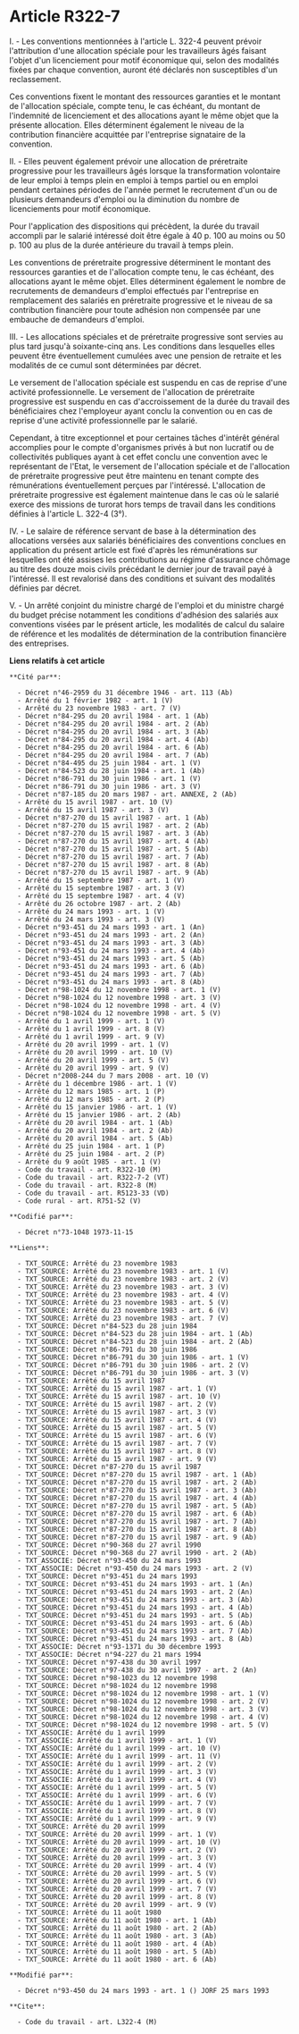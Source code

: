 # Article R322-7

I. - Les conventions mentionnées à l'article L. 322-4 peuvent prévoir l'attribution d'une allocation spéciale pour les
travailleurs âgés faisant l'objet d'un licenciement pour motif économique qui, selon des modalités fixées par chaque
convention, auront été déclarés non susceptibles d'un reclassement.

Ces conventions fixent le montant des ressources garanties et le montant de l'allocation spéciale, compte tenu, le cas
échéant, du montant de l'indemnité de licenciement et des allocations ayant le même objet que la présente allocation. Elles
déterminent également le niveau de la contribution financière acquittée par l'entreprise signataire de la convention.

II. - Elles peuvent également prévoir une allocation de préretraite progressive pour les travailleurs âgés lorsque la
transformation volontaire de leur emploi à temps plein en emploi à temps partiel ou en emploi pendant certaines périodes de
l'année permet le recrutement d'un ou de plusieurs demandeurs d'emploi ou la diminution du nombre de licenciements pour motif
économique.

Pour l'application des dispositions qui précèdent, la durée du travail accompli par le salarié intéressé doit être égale à 40
p. 100 au moins ou 50 p. 100 au plus de la durée antérieure du travail à temps plein.

Les conventions de préretraite progressive déterminent le montant des ressources garanties et de l'allocation compte tenu, le
cas échéant, des allocations ayant le même objet. Elles déterminent également le nombre de recrutements de demandeurs
d'emploi effectués par l'entreprise en remplacement des salariés en préretraite progressive et le niveau de sa contribution
financière pour toute adhésion non compensée par une embauche de demandeurs d'emploi.

III. - Les allocations spéciales et de préretraite progressive sont servies au plus tard jusqu'à soixante-cinq ans. Les
conditions dans lesquelles elles peuvent être éventuellement cumulées avec une pension de retraite et les modalités de ce
cumul sont déterminées par décret.

Le versement de l'allocation spéciale est suspendu en cas de reprise d'une activité professionnelle. Le versement de
l'allocation de préretraite progressive est suspendu en cas d'accroissement de la durée du travail des bénéficiaires chez
l'employeur ayant conclu la convention ou en cas de reprise d'une activité professionnelle par le salarié.

Cependant, à titre exceptionnel et pour certaines tâches d'intérêt général accomplies pour le compte d'organismes privés à
but non lucratif ou de collectivités publiques ayant à cet effet conclu une convention avec le représentant de l'Etat, le
versement de l'allocation spéciale et de l'allocation de préretraite progressive peut être maintenu en tenant compte des
rémunérations éventuellement perçues par l'intéressé. L'allocation de préretraite progressive est également maintenue dans le
cas où le salarié exerce des missions de turorat hors temps de travail dans les conditions définies à l'article L. 322-4
(3°).

IV. - Le salaire de référence servant de base à la détermination des allocations versées aux salariés bénéficiaires des
conventions conclues en application du présent article est fixé d'après les rémunérations sur lesquelles ont été assises les
contributions au régime d'assurance chômage au titre des douze mois civils précédant le dernier jour de travail payé à
l'intéressé. Il est revalorisé dans des conditions et suivant des modalités définies par décret.

V. - Un arrêté conjoint du ministre chargé de l'emploi et du ministre chargé du budget précise notamment les conditions
d'adhésion des salariés aux conventions visées par le présent article, les modalités de calcul du salaire de référence et les
modalités de détermination de la contribution financière des entreprises.

**Liens relatifs à cet article**

	**Cité par**:

	  - Décret n°46-2959 du 31 décembre 1946 - art. 113 (Ab)
	  - Arrêté du 1 février 1982 - art. 1 (V)
	  - Arrêté du 23 novembre 1983 - art. 7 (V)
	  - Décret n°84-295 du 20 avril 1984 - art. 1 (Ab)
	  - Décret n°84-295 du 20 avril 1984 - art. 2 (Ab)
	  - Décret n°84-295 du 20 avril 1984 - art. 3 (Ab)
	  - Décret n°84-295 du 20 avril 1984 - art. 4 (Ab)
	  - Décret n°84-295 du 20 avril 1984 - art. 6 (Ab)
	  - Décret n°84-295 du 20 avril 1984 - art. 7 (Ab)
	  - Décret n°84-495 du 25 juin 1984 - art. 1 (V)
	  - Décret n°84-523 du 28 juin 1984 - art. 1 (Ab)
	  - Décret n°86-791 du 30 juin 1986 - art. 1 (V)
	  - Décret n°86-791 du 30 juin 1986 - art. 3 (V)
	  - Décret n°87-185 du 20 mars 1987 - art. ANNEXE, 2 (Ab)
	  - Arrêté du 15 avril 1987 - art. 10 (V)
	  - Arrêté du 15 avril 1987 - art. 3 (V)
	  - Décret n°87-270 du 15 avril 1987 - art. 1 (Ab)
	  - Décret n°87-270 du 15 avril 1987 - art. 2 (Ab)
	  - Décret n°87-270 du 15 avril 1987 - art. 3 (Ab)
	  - Décret n°87-270 du 15 avril 1987 - art. 4 (Ab)
	  - Décret n°87-270 du 15 avril 1987 - art. 5 (Ab)
	  - Décret n°87-270 du 15 avril 1987 - art. 7 (Ab)
	  - Décret n°87-270 du 15 avril 1987 - art. 8 (Ab)
	  - Décret n°87-270 du 15 avril 1987 - art. 9 (Ab)
	  - Arrêté du 15 septembre 1987 - art. 1 (V)
	  - Arrêté du 15 septembre 1987 - art. 3 (V)
	  - Arrêté du 15 septembre 1987 - art. 4 (V)
	  - Arrêté du 26 octobre 1987 - art. 2 (Ab)
	  - Arrêté du 24 mars 1993 - art. 1 (V)
	  - Arrêté du 24 mars 1993 - art. 3 (V)
	  - Décret n°93-451 du 24 mars 1993 - art. 1 (An)
	  - Décret n°93-451 du 24 mars 1993 - art. 2 (An)
	  - Décret n°93-451 du 24 mars 1993 - art. 3 (Ab)
	  - Décret n°93-451 du 24 mars 1993 - art. 4 (Ab)
	  - Décret n°93-451 du 24 mars 1993 - art. 5 (Ab)
	  - Décret n°93-451 du 24 mars 1993 - art. 6 (Ab)
	  - Décret n°93-451 du 24 mars 1993 - art. 7 (Ab)
	  - Décret n°93-451 du 24 mars 1993 - art. 8 (Ab)
	  - Décret n°98-1024 du 12 novembre 1998 - art. 1 (V)
	  - Décret n°98-1024 du 12 novembre 1998 - art. 3 (V)
	  - Décret n°98-1024 du 12 novembre 1998 - art. 4 (V)
	  - Décret n°98-1024 du 12 novembre 1998 - art. 5 (V)
	  - Arrêté du 1 avril 1999 - art. 1 (V)
	  - Arrêté du 1 avril 1999 - art. 8 (V)
	  - Arrêté du 1 avril 1999 - art. 9 (V)
	  - Arrêté du 20 avril 1999 - art. 1 (V)
	  - Arrêté du 20 avril 1999 - art. 10 (V)
	  - Arrêté du 20 avril 1999 - art. 5 (V)
	  - Arrêté du 20 avril 1999 - art. 9 (V)
	  - Décret n°2008-244 du 7 mars 2008 - art. 10 (V)
	  - Arrêté du 1 décembre 1986 - art. 1 (V)
	  - Arrêté du 12 mars 1985 - art. 1 (P)
	  - Arrêté du 12 mars 1985 - art. 2 (P)
	  - Arrêté du 15 janvier 1986 - art. 1 (V)
	  - Arrêté du 15 janvier 1986 - art. 2 (Ab)
	  - Arrêté du 20 avril 1984 - art. 1 (Ab)
	  - Arrêté du 20 avril 1984 - art. 2 (Ab)
	  - Arrêté du 20 avril 1984 - art. 5 (Ab)
	  - Arrêté du 25 juin 1984 - art. 1 (P)
	  - Arrêté du 25 juin 1984 - art. 2 (P)
	  - Arrêté du 9 août 1985 - art. 1 (V)
	  - Code du travail - art. R322-10 (M)
	  - Code du travail - art. R322-7-2 (VT)
	  - Code du travail - art. R322-8 (M)
	  - Code du travail - art. R5123-33 (VD)
	  - Code rural - art. R751-52 (V)

	**Codifié par**:

	  - Décret n°73-1048 1973-11-15

	**Liens**:

	  - TXT_SOURCE: Arrêté du 23 novembre 1983
	  - TXT_SOURCE: Arrêté du 23 novembre 1983 - art. 1 (V)
	  - TXT_SOURCE: Arrêté du 23 novembre 1983 - art. 2 (V)
	  - TXT_SOURCE: Arrêté du 23 novembre 1983 - art. 3 (V)
	  - TXT_SOURCE: Arrêté du 23 novembre 1983 - art. 4 (V)
	  - TXT_SOURCE: Arrêté du 23 novembre 1983 - art. 5 (V)
	  - TXT_SOURCE: Arrêté du 23 novembre 1983 - art. 6 (V)
	  - TXT_SOURCE: Arrêté du 23 novembre 1983 - art. 7 (V)
	  - TXT_SOURCE: Décret n°84-523 du 28 juin 1984
	  - TXT_SOURCE: Décret n°84-523 du 28 juin 1984 - art. 1 (Ab)
	  - TXT_SOURCE: Décret n°84-523 du 28 juin 1984 - art. 2 (Ab)
	  - TXT_SOURCE: Décret n°86-791 du 30 juin 1986
	  - TXT_SOURCE: Décret n°86-791 du 30 juin 1986 - art. 1 (V)
	  - TXT_SOURCE: Décret n°86-791 du 30 juin 1986 - art. 2 (V)
	  - TXT_SOURCE: Décret n°86-791 du 30 juin 1986 - art. 3 (V)
	  - TXT_SOURCE: Arrêté du 15 avril 1987
	  - TXT_SOURCE: Arrêté du 15 avril 1987 - art. 1 (V)
	  - TXT_SOURCE: Arrêté du 15 avril 1987 - art. 10 (V)
	  - TXT_SOURCE: Arrêté du 15 avril 1987 - art. 2 (V)
	  - TXT_SOURCE: Arrêté du 15 avril 1987 - art. 3 (V)
	  - TXT_SOURCE: Arrêté du 15 avril 1987 - art. 4 (V)
	  - TXT_SOURCE: Arrêté du 15 avril 1987 - art. 5 (V)
	  - TXT_SOURCE: Arrêté du 15 avril 1987 - art. 6 (V)
	  - TXT_SOURCE: Arrêté du 15 avril 1987 - art. 7 (V)
	  - TXT_SOURCE: Arrêté du 15 avril 1987 - art. 8 (V)
	  - TXT_SOURCE: Arrêté du 15 avril 1987 - art. 9 (V)
	  - TXT_SOURCE: Décret n°87-270 du 15 avril 1987
	  - TXT_SOURCE: Décret n°87-270 du 15 avril 1987 - art. 1 (Ab)
	  - TXT_SOURCE: Décret n°87-270 du 15 avril 1987 - art. 2 (Ab)
	  - TXT_SOURCE: Décret n°87-270 du 15 avril 1987 - art. 3 (Ab)
	  - TXT_SOURCE: Décret n°87-270 du 15 avril 1987 - art. 4 (Ab)
	  - TXT_SOURCE: Décret n°87-270 du 15 avril 1987 - art. 5 (Ab)
	  - TXT_SOURCE: Décret n°87-270 du 15 avril 1987 - art. 6 (Ab)
	  - TXT_SOURCE: Décret n°87-270 du 15 avril 1987 - art. 7 (Ab)
	  - TXT_SOURCE: Décret n°87-270 du 15 avril 1987 - art. 8 (Ab)
	  - TXT_SOURCE: Décret n°87-270 du 15 avril 1987 - art. 9 (Ab)
	  - TXT_SOURCE: Décret n°90-368 du 27 avril 1990
	  - TXT_SOURCE: Décret n°90-368 du 27 avril 1990 - art. 2 (Ab)
	  - TXT_ASSOCIE: Décret n°93-450 du 24 mars 1993
	  - TXT_ASSOCIE: Décret n°93-450 du 24 mars 1993 - art. 2 (V)
	  - TXT_SOURCE: Décret n°93-451 du 24 mars 1993
	  - TXT_SOURCE: Décret n°93-451 du 24 mars 1993 - art. 1 (An)
	  - TXT_SOURCE: Décret n°93-451 du 24 mars 1993 - art. 2 (An)
	  - TXT_SOURCE: Décret n°93-451 du 24 mars 1993 - art. 3 (Ab)
	  - TXT_SOURCE: Décret n°93-451 du 24 mars 1993 - art. 4 (Ab)
	  - TXT_SOURCE: Décret n°93-451 du 24 mars 1993 - art. 5 (Ab)
	  - TXT_SOURCE: Décret n°93-451 du 24 mars 1993 - art. 6 (Ab)
	  - TXT_SOURCE: Décret n°93-451 du 24 mars 1993 - art. 7 (Ab)
	  - TXT_SOURCE: Décret n°93-451 du 24 mars 1993 - art. 8 (Ab)
	  - TXT_ASSOCIE: Décret n°93-1371 du 30 décembre 1993
	  - TXT_ASSOCIE: Décret n°94-227 du 21 mars 1994
	  - TXT_SOURCE: Décret n°97-438 du 30 avril 1997
	  - TXT_SOURCE: Décret n°97-438 du 30 avril 1997 - art. 2 (An)
	  - TXT_SOURCE: Décret n°98-1023 du 12 novembre 1998
	  - TXT_SOURCE: Décret n°98-1024 du 12 novembre 1998
	  - TXT_SOURCE: Décret n°98-1024 du 12 novembre 1998 - art. 1 (V)
	  - TXT_SOURCE: Décret n°98-1024 du 12 novembre 1998 - art. 2 (V)
	  - TXT_SOURCE: Décret n°98-1024 du 12 novembre 1998 - art. 3 (V)
	  - TXT_SOURCE: Décret n°98-1024 du 12 novembre 1998 - art. 4 (V)
	  - TXT_SOURCE: Décret n°98-1024 du 12 novembre 1998 - art. 5 (V)
	  - TXT_ASSOCIE: Arrêté du 1 avril 1999
	  - TXT_ASSOCIE: Arrêté du 1 avril 1999 - art. 1 (V)
	  - TXT_ASSOCIE: Arrêté du 1 avril 1999 - art. 10 (V)
	  - TXT_ASSOCIE: Arrêté du 1 avril 1999 - art. 11 (V)
	  - TXT_ASSOCIE: Arrêté du 1 avril 1999 - art. 2 (V)
	  - TXT_ASSOCIE: Arrêté du 1 avril 1999 - art. 3 (V)
	  - TXT_ASSOCIE: Arrêté du 1 avril 1999 - art. 4 (V)
	  - TXT_ASSOCIE: Arrêté du 1 avril 1999 - art. 5 (V)
	  - TXT_ASSOCIE: Arrêté du 1 avril 1999 - art. 6 (V)
	  - TXT_ASSOCIE: Arrêté du 1 avril 1999 - art. 7 (V)
	  - TXT_ASSOCIE: Arrêté du 1 avril 1999 - art. 8 (V)
	  - TXT_ASSOCIE: Arrêté du 1 avril 1999 - art. 9 (V)
	  - TXT_SOURCE: Arrêté du 20 avril 1999
	  - TXT_SOURCE: Arrêté du 20 avril 1999 - art. 1 (V)
	  - TXT_SOURCE: Arrêté du 20 avril 1999 - art. 10 (V)
	  - TXT_SOURCE: Arrêté du 20 avril 1999 - art. 2 (V)
	  - TXT_SOURCE: Arrêté du 20 avril 1999 - art. 3 (V)
	  - TXT_SOURCE: Arrêté du 20 avril 1999 - art. 4 (V)
	  - TXT_SOURCE: Arrêté du 20 avril 1999 - art. 5 (V)
	  - TXT_SOURCE: Arrêté du 20 avril 1999 - art. 6 (V)
	  - TXT_SOURCE: Arrêté du 20 avril 1999 - art. 7 (V)
	  - TXT_SOURCE: Arrêté du 20 avril 1999 - art. 8 (V)
	  - TXT_SOURCE: Arrêté du 20 avril 1999 - art. 9 (V)
	  - TXT_SOURCE: Arrêté du 11 août 1980
	  - TXT_SOURCE: Arrêté du 11 août 1980 - art. 1 (Ab)
	  - TXT_SOURCE: Arrêté du 11 août 1980 - art. 2 (Ab)
	  - TXT_SOURCE: Arrêté du 11 août 1980 - art. 3 (Ab)
	  - TXT_SOURCE: Arrêté du 11 août 1980 - art. 4 (Ab)
	  - TXT_SOURCE: Arrêté du 11 août 1980 - art. 5 (Ab)
	  - TXT_SOURCE: Arrêté du 11 août 1980 - art. 6 (Ab)

	**Modifié par**:

	  - Décret n°93-450 du 24 mars 1993 - art. 1 () JORF 25 mars 1993

	**Cite**:

	  - Code du travail - art. L322-4 (M)
